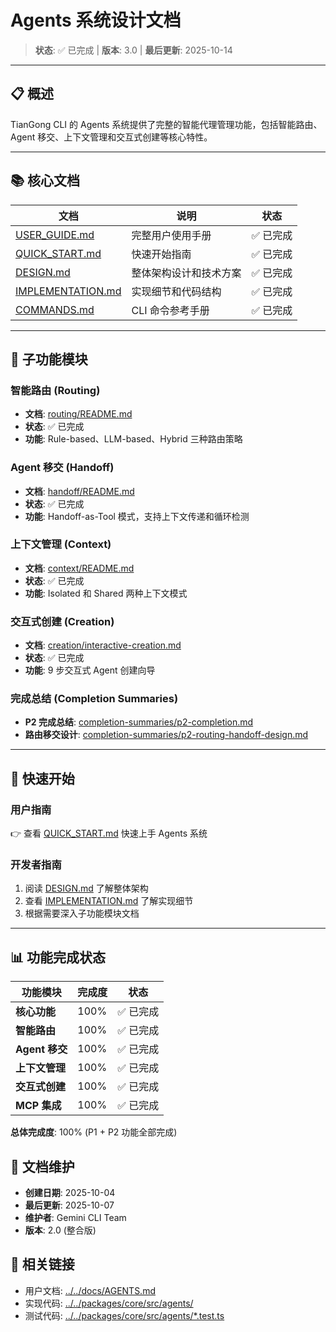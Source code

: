 # Agents 系统设计文档

> **状态**: ✅ 已完成 | **版本**: 3.0 | **最后更新**: 2025-10-14

---

## 📋 概述

TianGong CLI 的 Agents 系统提供了完整的智能代理管理功能，包括智能路由、Agent 移交、上下文管理和交互式创建等核心特性。

---

## 📚 核心文档

| 文档 | 说明 | 状态 |
|------|------|------|
| [USER_GUIDE.md](./USER_GUIDE.md) | 完整用户使用手册 | ✅ 已完成 |
| [QUICK_START.md](./QUICK_START.md) | 快速开始指南 | ✅ 已完成 |
| [DESIGN.md](./DESIGN.md) | 整体架构设计和技术方案 | ✅ 已完成 |
| [IMPLEMENTATION.md](./IMPLEMENTATION.md) | 实现细节和代码结构 | ✅ 已完成 |
| [COMMANDS.md](./COMMANDS.md) | CLI 命令参考手册 | ✅ 已完成 |

---

## 🎯 子功能模块

### 智能路由 (Routing)
- **文档**: [routing/README.md](./routing/README.md)
- **状态**: ✅ 已完成
- **功能**: Rule-based、LLM-based、Hybrid 三种路由策略

### Agent 移交 (Handoff)
- **文档**: [handoff/README.md](./handoff/README.md)
- **状态**: ✅ 已完成
- **功能**: Handoff-as-Tool 模式，支持上下文传递和循环检测

### 上下文管理 (Context)
- **文档**: [context/README.md](./context/README.md)
- **状态**: ✅ 已完成
- **功能**: Isolated 和 Shared 两种上下文模式

### 交互式创建 (Creation)
- **文档**: [creation/interactive-creation.md](./creation/interactive-creation.md)
- **状态**: ✅ 已完成
- **功能**: 9 步交互式 Agent 创建向导

### 完成总结 (Completion Summaries)
- **P2 完成总结**: [completion-summaries/p2-completion.md](./completion-summaries/p2-completion.md)
- **路由移交设计**: [completion-summaries/p2-routing-handoff-design.md](./completion-summaries/p2-routing-handoff-design.md)

---

## 🚀 快速开始

### 用户指南
👉 查看 [QUICK_START.md](./QUICK_START.md) 快速上手 Agents 系统

### 开发者指南
1. 阅读 [DESIGN.md](./DESIGN.md) 了解整体架构
2. 查看 [IMPLEMENTATION.md](./IMPLEMENTATION.md) 了解实现细节
3. 根据需要深入子功能模块文档

---

## 📊 功能完成状态

| 功能模块 | 完成度 | 状态 |
|---------|-------|------|
| **核心功能** | 100% | ✅ 已完成 |
| **智能路由** | 100% | ✅ 已完成 |
| **Agent 移交** | 100% | ✅ 已完成 |
| **上下文管理** | 100% | ✅ 已完成 |
| **交互式创建** | 100% | ✅ 已完成 |
| **MCP 集成** | 100% | ✅ 已完成 |

**总体完成度**: 100% (P1 + P2 功能全部完成)

## 📝 文档维护

- **创建日期**: 2025-10-04
- **最后更新**: 2025-10-07
- **维护者**: Gemini CLI Team
- **版本**: 2.0 (整合版)

## 🔗 相关链接

- 用户文档: [../../docs/AGENTS.md](../../docs/AGENTS.md)
- 实现代码: [../../packages/core/src/agents/](../../packages/core/src/agents/)
- 测试代码: [../../packages/core/src/agents/*.test.ts](../../packages/core/src/agents/)
